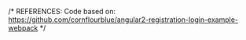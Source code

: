 /*
  REFERENCES:
  Code based on: https://github.com/cornflourblue/angular2-registration-login-example-webpack
*/
